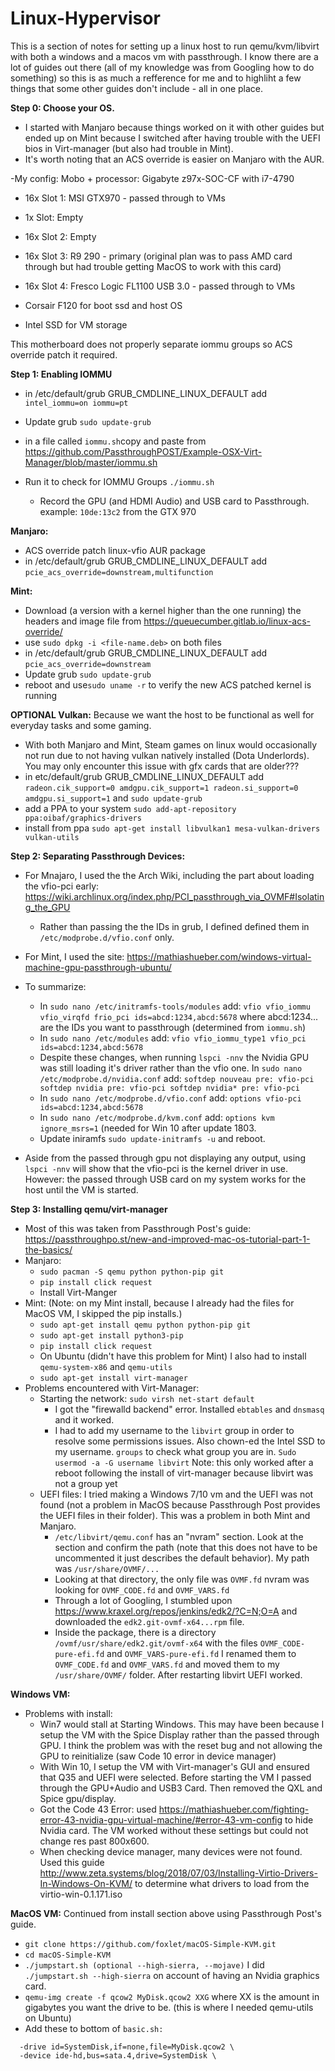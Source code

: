 # Linux-Hypervisor
This is a section of notes for setting up a linux host to run qemu/kvm/libvirt with both a windows and a macos vm with passthrough.  I know there are a lot of guides out there (all of my knowledge was from Googling how to do something) so this is as much a refference for me and to highliht a few things that some other guides don't include - all in one place.

**Step 0: Choose your OS.**
- I started with Manjaro because things worked on it with other guides but ended up on Mint because I switched after having trouble with the UEFI bios in Virt-manager (but also had trouble in Mint).
- It's worth noting that an ACS override is easier on Manjaro with the AUR.

-My config:
Mobo + processor: Gigabyte z97x-SOC-CF with i7-4790
- 16x Slot 1: MSI GTX970 - passed through to VMs
- 1x Slot: Empty
- 16x Slot 2: Empty
- 16x Slot 3: R9 290 - primary (original plan was to pass AMD card through but had trouble getting MacOS to work with this card)
- 16x Slot 4: Fresco Logic FL1100 USB 3.0 - passed through to VMs

- Corsair F120 for boot ssd and host OS
- Intel SSD for VM storage

This motherboard does not properly separate iommu groups so ACS override patch it required.

**Step 1: Enabling IOMMU** 
- in /etc/default/grub GRUB_CMDLINE_LINUX_DEFAULT add ```intel_iommu=on iommu=pt```
- Update grub ```sudo update-grub```
- in a file called ```iommu.sh```copy and paste from https://github.com/PassthroughPOST/Example-OSX-Virt-Manager/blob/master/iommu.sh

- Run it to check for IOMMU Groups ```./iommu.sh```
  - Record the GPU (and HDMI Audio) and USB card to Passthrough. example: ```10de:13c2``` from the GTX 970

**Manjaro:**
- ACS override patch linux-vfio AUR package
- in /etc/default/grub GRUB_CMDLINE_LINUX_DEFAULT add ```pcie_acs_override=downstream,multifunction```

**Mint:**
- Download (a version with a kernel higher than the one running) the headers and image file from https://queuecumber.gitlab.io/linux-acs-override/
- use ```sudo dpkg -i <file-name.deb>``` on both files
- in /etc/default/grub GRUB_CMDLINE_LINUX_DEFAULT add ```pcie_acs_override=downstream```
- Update grub ```sudo update-grub```
- reboot and use```sudo uname -r``` to verify the new ACS patched kernel is running

**OPTIONAL Vulkan:** Because we want the host to be functional as well for everyday tasks and some gaming.
- With both Manjaro and Mint, Steam games on linux would occasionally not run due to not having vulkan natively installed (Dota Underlords). You may only encounter this issue with gfx cards that are older???
- in etc/default/grub GRUB_CMDLINE_LINUX_DEFAULT add ```radeon.cik_support=0 amdgpu.cik_support=1 radeon.si_support=0 amdgpu.si_support=1``` and ```sudo update-grub```
- add a PPA to your system ```sudo add-apt-repository ppa:oibaf/graphics-drivers```
- install from ppa ```sudo apt-get install libvulkan1 mesa-vulkan-drivers vulkan-utils```

**Step 2: Separating Passthrough Devices:**
- For Mnajaro, I used the the Arch Wiki, including the part about loading the vfio-pci early: https://wiki.archlinux.org/index.php/PCI_passthrough_via_OVMF#Isolating_the_GPU
  - Rather than passing the the IDs in grub, I defined defined them in ```/etc/modprobe.d/vfio.conf``` only. 
- For Mint, I used the site: https://mathiashueber.com/windows-virtual-machine-gpu-passthrough-ubuntu/

- To summarize: 
  - In ```sudo nano /etc/initramfs-tools/modules``` add: ```vfio vfio_iommu vfio_virqfd frio_pci ids=abcd:1234,abcd:5678``` where abcd:1234... are the IDs you want to passthrough (determined from ```iommu.sh```)
  - In ```sudo nano /etc/modules``` add: ```vfio vfio_iommu_type1 vfio_pci ids=abcd:1234,abcd:5678```
  - Despite these changes, when running ```lspci -nnv``` the Nvidia GPU was still loading it's driver rather than the vfio one. In ```sudo nano /etc/modprobe.d/nvidia.conf``` add: ```softdep nouveau pre: vfio-pci softdep nvidia pre: vfio-pci softdep nvidia* pre: vfio-pci```
  - In ```sudo nano /etc/modprobe.d/vfio.conf``` add: ```options vfio-pci ids=abcd:1234,abcd:5678```
  - In ```sudo nano /etc/modprobe.d/kvm.conf``` add: ```options kvm ignore_msrs=1``` (needed for Win 10 after update 1803.
  - Update iniramfs ```sudo update-initramfs -u``` and reboot.
- Aside from the passed through gpu not displaying any output, using ```lspci -nnv``` will show that the vfio-pci is the kernel driver in use. However: the passed through USB card on my system works for the host until the VM is started.

**Step 3: Installing qemu/virt-manager**
- Most of this was taken from Passthrough Post's guide: https://passthroughpo.st/new-and-improved-mac-os-tutorial-part-1-the-basics/
- Manjaro:
  - ```sudo pacman -S qemu python python-pip git```
  - ```pip install click request```
  - Install Virt-Manger
- Mint: (Note: on my Mint install, because I already had the files for MacOS VM, I skipped the pip installs.)
  - ```sudo apt-get install qemu python python-pip git```
  - ```sudo apt-get install python3-pip```
  - ```pip install click request```
  - On Ubuntu (didn't have this problem for Mint) I also had to install ```qemu-system-x86``` and ```qemu-utils```
  - ```sudo apt-get install virt-manager```
- Problems encountered with Virt-Manager:
  - Starting the network: ```sudo virsh net-start default```
    - I got the "firewalld backend" error. Installed ```ebtables``` and ```dnsmasq``` and it worked.
    - I had to add my username to the ```libvirt``` group in order to resolve some permissions issues. Also chown-ed the Intel SSD to my username. ```groups``` to check what group you are in.  ```Sudo usermod -a -G username libvirt``` Note: this only worked after a reboot following the install of virt-manager because libvirt was not a group yet
  - UEFI files: I tried making a Windows 7/10 vm and the UEFI was not found (not a problem in MacOS because Passthrough Post provides the UEFI files in their folder). This was a problem in both Mint and Manjaro.
    - ```/etc/libvirt/qemu.conf``` has an "nvram" section. Look at the section and confirm the path (note that this does not have to be uncommented it just describes the default behavior). My path was ```/usr/share/OVMF/...```
    - Looking at that directory, the only file was ```OVMF.fd``` nvram was looking for ```OVMF_CODE.fd``` and ```OVMF_VARS.fd```
    - Through a lot of Googling, I stumbled upon https://www.kraxel.org/repos/jenkins/edk2/?C=N;O=A and downloaded the ```edk2.git-ovmf-x64...rpm``` file.
    - Inside the package, there is a directory ```/ovmf/usr/share/edk2.git/ovmf-x64``` with the files ```OVMF_CODE-pure-efi.fd``` and ```OVMF_VARS-pure-efi.fd``` I renamed them to ```OVMF_CODE.fd``` and ```OVMF_VARS.fd``` and moved them to my ```/usr/share/OVMF/``` folder.  After restarting libvirt UEFI worked.
    
**Windows VM:**
  - Problems with install:
    - Win7 would stall at Starting Windows.  This may have been because I setup the VM with the Spice Display rather than the passed through GPU. I think the problem was with the reset bug and not allowing the GPU to reinitialize (saw Code 10 error in device manager)
    - With Win 10, I setup the VM with Virt-manager's GUI and ensured that Q35 and UEFI were selected. Before starting the VM I passed through the GPU+Audio and USB3 Card.  Then removed the QXL and Spice gpu/display.
    - Got the Code 43 Error: used https://mathiashueber.com/fighting-error-43-nvidia-gpu-virtual-machine/#error-43-vm-config to hide Nvidia card. The VM worked without these settings but could not change res past 800x600.
    - When checking device manager, many devices were not found. Used this guide http://www.zeta.systems/blog/2018/07/03/Installing-Virtio-Drivers-In-Windows-On-KVM/ to determine what drivers to load from the virtio-win-0.1.171.iso


**MacOS VM:** Continued from install section above using Passthrough Post's guide.
  - ```git clone https://github.com/foxlet/macOS-Simple-KVM.git```
  - ```cd macOS-Simple-KVM```
  - ```./jumpstart.sh (optional --high-sierra, --mojave)``` I did ```./jumpstart.sh --high-sierra``` on account of having an Nvidia graphics card.
  - ```qemu-img create -f qcow2 MyDisk.qcow2 XXG``` where XX is the amount in gigabytes you want the drive to be. (this is where I needed qemu-utils on Ubuntu)
  - Add these to bottom of ```basic.sh:``` 
  ```
    -drive id=SystemDisk,if=none,file=MyDisk.qcow2 \
    -device ide-hd,bus=sata.4,drive=SystemDisk \
  ```
